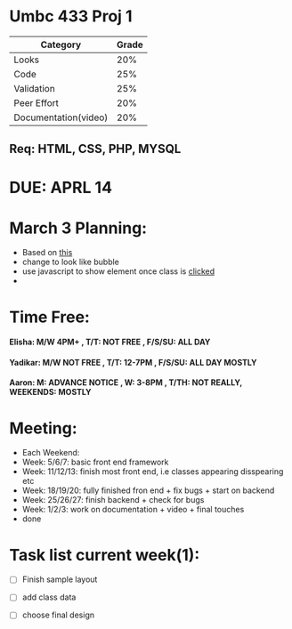 # Umbc 433 Proj 1

| Category | Grade |
| --- | --- |
| Looks | 20% |
| Code | 25% |
| Validation | 25% |
| Peer Effort | 20% |
| Documentation(video) | 20% |

## Req: HTML, CSS, PHP, MYSQL

# DUE: APRL 14

# March 3 Planning: 
- Based on [this](http://codepen.io/katydecorah/pen/HEgwl)
- change to look like bubble
- use javascript to show element once class is [clicked](http://www.w3schools.com/jsref/prop_style_visibility.asp)
- 

# Time Free:
#### Elisha: M/W 4PM+ , T/T: NOT FREE , F/S/SU: ALL DAY
#### Yadikar: M/W NOT FREE , T/T: 12-7PM , F/S/SU: ALL DAY MOSTLY
#### Aaron: M: ADVANCE NOTICE  , W: 3-8PM , T/TH: NOT REALLY, WEEKENDS: MOSTLY

# Meeting: 
- Each Weekend: 
- Week: 5/6/7: basic front end framework
- Week: 11/12/13: finish most front end, i.e classes appearing disspearing etc
- Week: 18/19/20: fully finished fron end + fix bugs + start on backend
- Week: 25/26/27: finish backend + check for bugs
- Week: 1/2/3: work on documentation + video + final touches
- done

# Task list current week(1):

- [ ] Finish sample layout
- [ ] add class data 
- [ ] choose final design


